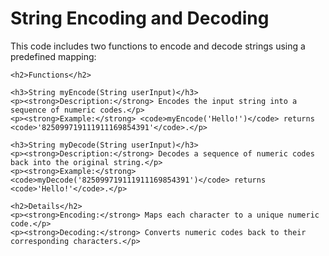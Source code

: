 <!DOCTYPE html>
<html lang="en">
<head>
    <meta charset="UTF-8">
    <meta name="viewport" content="width=device-width, initial-scale=1.0">
    <title>String Encoding and Decoding</title>
</head>
<body>
    <h1>String Encoding and Decoding</h1>
    <p>This code includes two functions to encode and decode strings using a predefined mapping:</p>

    <h2>Functions</h2>
    
    <h3>String myEncode(String userInput)</h3>
    <p><strong>Description:</strong> Encodes the input string into a sequence of numeric codes.</p>
    <p><strong>Example:</strong> <code>myEncode('Hello!')</code> returns <code>'825099719111911169854391'</code>.</p>

    <h3>String myDecode(String userInput)</h3>
    <p><strong>Description:</strong> Decodes a sequence of numeric codes back into the original string.</p>
    <p><strong>Example:</strong> <code>myDecode('825099719111911169854391')</code> returns <code>'Hello!'</code>.</p>

    <h2>Details</h2>
    <p><strong>Encoding:</strong> Maps each character to a unique numeric code.</p>
    <p><strong>Decoding:</strong> Converts numeric codes back to their corresponding characters.</p>
</body>
</html>
